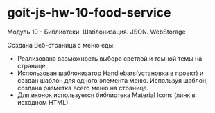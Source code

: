 # goit-js-hw-10-food-service

Модуль 10 - Библиотеки. Шаблонизация. JSON. WebStorage

Создана Веб-страница с меню еды.

- Реализована возможность выбора светлой и темной темы на странице.
- Использован шаблонизатор Handlebars(установка в проект) и создан шаблон для
  одного элемента меню. Используя шаблон, создана разметка всего меню на
  странице.
- Для иконок используется библиотека Material Icons (линк в исходном HTML)
